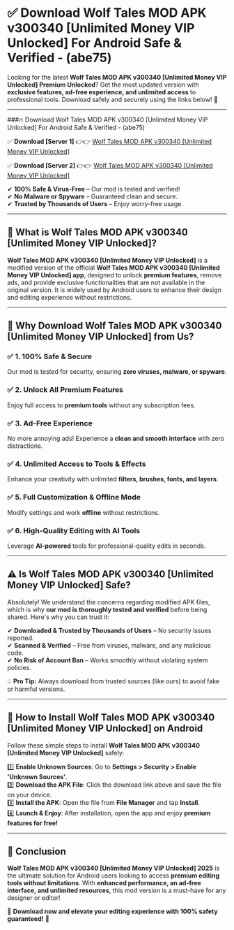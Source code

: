 
# ✅ Download Wolf Tales MOD APK v300340 [Unlimited Money VIP Unlocked] For Android Safe & Verified -  (abe75) 

Looking for the latest **Wolf Tales MOD APK v300340 [Unlimited Money VIP Unlocked] Premium Unlocked**? Get the most updated version with **exclusive features, ad-free experience, and unlimited access** to professional tools. Download safely and securely using the links below! 🚀  

---

###🔥 Download Wolf Tales MOD APK v300340 [Unlimited Money VIP Unlocked] For Android Safe & Verified -  (abe75)  

✅ **Download [Server 1]** 👉👉 [Wolf Tales MOD APK v300340 [Unlimited Money VIP Unlocked] ](https://apkcomod.com?title=Wolf_Tales_MOD_APK_v300340_[Unlimited_Money_VIP_Unlocked])  

✅ **Download [Server 2]** 👉👉 [Wolf Tales MOD APK v300340 [Unlimited Money VIP Unlocked] ](https://apkcomod.com?title=Wolf_Tales_MOD_APK_v300340_[Unlimited_Money_VIP_Unlocked])  

✔ **100% Safe & Virus-Free** – Our mod is tested and verified!  
✔ **No Malware or Spyware** – Guaranteed clean and secure.  
✔ **Trusted by Thousands of Users** – Enjoy worry-free usage.  

---

## 📌 What is Wolf Tales MOD APK v300340 [Unlimited Money VIP Unlocked]?  

**Wolf Tales MOD APK v300340 [Unlimited Money VIP Unlocked]** is a modified version of the official **Wolf Tales MOD APK v300340 [Unlimited Money VIP Unlocked] app**, designed to unlock **premium features**, remove ads, and provide exclusive functionalities that are not available in the original version. It is widely used by Android users to enhance their design and editing experience without restrictions.  

---

## 🌟 Why Download Wolf Tales MOD APK v300340 [Unlimited Money VIP Unlocked] from Us?  

### ✅ 1. 100% Safe & Secure  
Our mod is tested for security, ensuring **zero viruses, malware, or spyware**.  

### ✅ 2. Unlock All Premium Features  
Enjoy full access to **premium tools** without any subscription fees.  

### ✅ 3. Ad-Free Experience  
No more annoying ads! Experience a **clean and smooth interface** with zero distractions.  

### ✅ 4. Unlimited Access to Tools & Effects  
Enhance your creativity with unlimited **filters, brushes, fonts, and layers**.  

### ✅ 5. Full Customization & Offline Mode  
Modify settings and work **offline** without restrictions.  

### ✅ 6. High-Quality Editing with AI Tools  
Leverage **AI-powered** tools for professional-quality edits in seconds.  

---

## ⚠️ Is Wolf Tales MOD APK v300340 [Unlimited Money VIP Unlocked] Safe?  

Absolutely! We understand the concerns regarding modified APK files, which is why **our mod is thoroughly tested and verified** before being shared. Here's why you can trust it:  

✔ **Downloaded & Trusted by Thousands of Users** – No security issues reported.  
✔ **Scanned & Verified** – Free from viruses, malware, and any malicious code.  
✔ **No Risk of Account Ban** – Works smoothly without violating system policies.  

💡 **Pro Tip:** Always download from trusted sources (like ours) to avoid fake or harmful versions.  

---

## 📲 How to Install Wolf Tales MOD APK v300340 [Unlimited Money VIP Unlocked] on Android  

Follow these simple steps to install **Wolf Tales MOD APK v300340 [Unlimited Money VIP Unlocked]** safely:  

1️⃣ **Enable Unknown Sources**: Go to **Settings > Security > Enable 'Unknown Sources'**.  
2️⃣ **Download the APK File**: Click the download link above and save the file on your device.  
3️⃣ **Install the APK**: Open the file from **File Manager** and tap **Install**.  
4️⃣ **Launch & Enjoy**: After installation, open the app and enjoy **premium features for free!**  

---

## 🚀 Conclusion  

**Wolf Tales MOD APK v300340 [Unlimited Money VIP Unlocked] 2025** is the ultimate solution for Android users looking to access **premium editing tools without limitations**. With **enhanced performance, an ad-free interface, and unlimited resources**, this mod version is a must-have for any designer or editor!  

🔻 **Download now and elevate your editing experience with 100% safety guaranteed!** 🔻  
